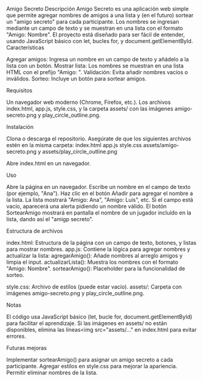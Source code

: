 
Amigo Secreto
Descripción
Amigo Secreto es una aplicación web simple que permite agregar nombres de amigos a una lista y (en el futuro) sortear un "amigo secreto" para cada participante. Los nombres se ingresan mediante un campo de texto y se muestran en una lista con el formato "Amigo: Nombre". El proyecto está diseñado para ser fácil de entender, usando JavaScript básico con let, bucles for, y document.getElementById.
Características

Agregar amigos: Ingresa un nombre en un campo de texto y añádelo a la lista con un botón.
Mostrar lista: Los nombres se muestran en una lista HTML con el prefijo "Amigo: ".
Validación: Evita añadir nombres vacíos o inválidos.
Sorteo: Incluye un botón para sortear amigos.

Requisitos

Un navegador web moderno (Chrome, Firefox, etc.).
Los archivos index.html, app.js, style.css, y la carpeta assets/ con las imágenes amigo-secreto.png y play_circle_outline.png.

Instalación

Clona o descarga el repositorio.
Asegúrate de que los siguientes archivos estén en la misma carpeta:
index.html
app.js
style.css 
assets/amigo-secreto.png y assets/play_circle_outline.png


Abre index.html en un navegador.

Uso

Abre la página en un navegador.
Escribe un nombre en el campo de texto (por ejemplo, "Ana").
Haz clic en el botón Añadir para agregar el nombre a la lista.
La lista mostrará "Amigo: Ana", "Amigo: Luis", etc.
Si el campo está vacío, aparecerá una alerta pidiendo un nombre válido.
El botón SortearAmigo mostrará en pantalla el nombre de un jugador incluído en la lista, dando así el "amigp secreto".

Estructura de archivos

index.html: Estructura de la página con un campo de texto, botones, y listas para mostrar nombres.
app.js: Contiene la lógica para agregar nombres y actualizar la lista:
agregarAmigo(): Añade nombres al arreglo amigos y limpia el input.
actualizarLista(): Muestra los nombres con el formato "Amigo: Nombre".
sortearAmigo(): Placeholder para la funcionalidad de sorteo.


style.css: Archivo de estilos (puede estar vacío).
assets/: Carpeta con imágenes amigo-secreto.png y play_circle_outline.png.


Notas

El código usa JavaScript básico (let, bucle for, document.getElementById) para facilitar el aprendizaje.
Si las imágenes en assets/ no están disponibles, elimina las líneas<img src="assets/..." en index.html para evitar errores.

Futuras mejoras

Implementar sortearAmigo() para asignar un amigo secreto a cada participante.
Agregar estilos en style.css para mejorar la apariencia.
Permitir eliminar nombres de la lista.
